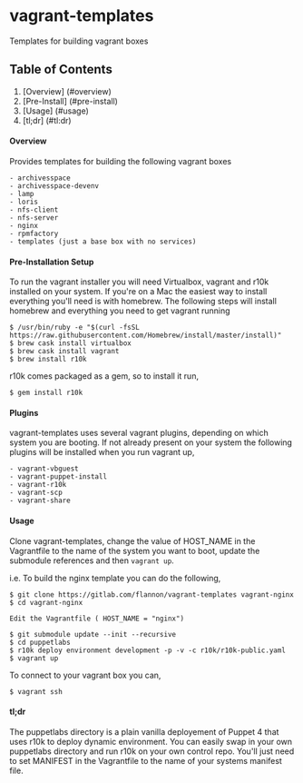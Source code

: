 # vagrant-templates
Templates for building vagrant boxes


## Table of Contents

1. [Overview] (#overview)
2. [Pre-Install] (#pre-install)
3. [Usage] (#usage)
4. [tl;dr] (#tl:dr)


#### Overview

Provides templates for building the following vagrant boxes

    - archivesspace
    - archivesspace-devenv
    - lamp
    - loris
    - nfs-client
    - nfs-server
    - nginx
    - rpmfactory
    - templates (just a base box with no services)

#### Pre-Installation Setup

To run the vagrant installer you will need Virtualbox, vagrant and r10k installed on your system.
If you're on a Mac the easiest way to install everything you'll need is with homebrew.  The following steps will install homebrew and 
everything you need to get vagrant running

    $ /usr/bin/ruby -e "$(curl -fsSL https://raw.githubusercontent.com/Homebrew/install/master/install)"
    $ brew cask install virtualbox
    $ brew cask install vagrant
    $ brew install r10k

r10k comes packaged as a gem, so to install it run,

    $ gem install r10k

#### Plugins

vagrant-templates uses several vagrant plugins, depending on which system you are booting.  If not already present on your system the following plugins will be installed when you run vagrant up,

    - vagrant-vbguest
    - vagrant-puppet-install 
    - vagrant-r10k
    - vagrant-scp
    - vagrant-share

#### Usage

Clone vagrant-templates, change the value of HOST_NAME in the Vagrantfile to the name of the system you want to boot, update the submodule references and then `vagrant up`.

i.e. To build the nginx template you can do the following,

    $ git clone https://gitlab.com/flannon/vagrant-templates vagrant-nginx
    $ cd vagrant-nginx

    Edit the Vagrantfile ( HOST_NAME = "nginx")

    $ git submodule update --init --recursive
    $ cd puppetlabs
    $ r10k deploy environment development -p -v -c r10k/r10k-public.yaml
    $ vagrant up


To connect to your vagrant box you can,

    $ vagrant ssh

#### tl;dr

The puppetlabs directory is a plain vanilla deployement of Puppet 4 that uses r10k to deploy dynamic environment.  You can easily swap in your own puppetlabs directory and run r10k on your own control repo.  You'll just need to set MANIFEST in the Vagrantfile to the name of your systems manifest file.
